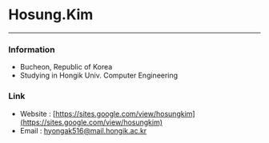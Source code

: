 # Hosung.Kim
***
### Information
* Bucheon, Republic of Korea
* Studying in Hongik Univ. Computer Engineering
### Link
* Website : [https://sites.google.com/view/hosungkim](https://sites.google.com/view/hosungkim)
* Email : <hyongak516@mail.hongik.ac.kr>
